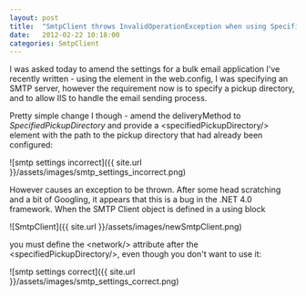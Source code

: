 ```yaml
---
layout: post
title:  "SmtpClient throws InvalidOperationException when using SpecifiedPickupDirectory"
date:   2012-02-22 10:18:00
categories: SmtpClient
---
```


I was asked today to amend the settings for a bulk email application I've recently written - using the <mailSettings> element in the web.config, I was specifying an SMTP server, however the requirement now is to specify a pickup directory, and to allow IIS to handle the email sending process.

Pretty simple change I though - amend the deliveryMethod to <i>SpecifiedPickupDirectory</i> and provide a &lt;specifiedPickupDirectory/&gt; element with the path to the pickup directory that had already been configured:

![smtp settings incorrect]({{ site.url }}/assets/images/smtp_settings_incorrect.png)

However causes an exception to be thrown.  After some head scratching and a bit of Googling, it appears that this is a bug in the .NET 4.0 framework.  When the SMTP Client object is defined in a using block

![SmtpClient]({{ site.url }}/assets/images/newSmtpClient.png)

you must define the &lt;network/&gt; attribute after the &lt;specifiedPickupDirectory/&gt;, even though you don't want to use it:

![smtp settings correct]({{ site.url }}/assets/images/smtp_settings_correct.png)
